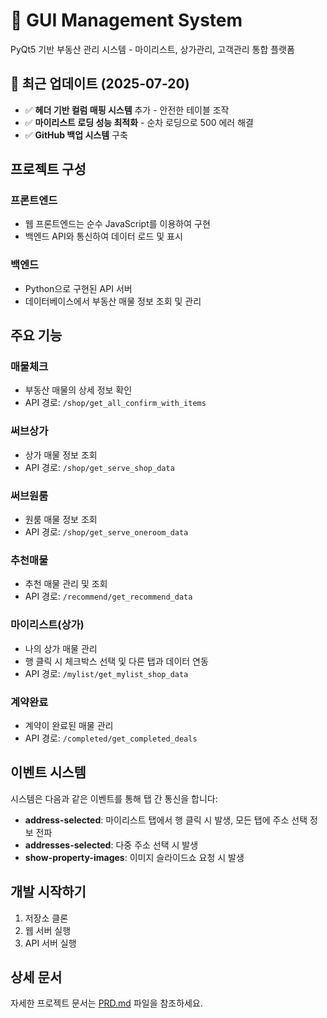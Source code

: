 # 🏢 GUI Management System

PyQt5 기반 부동산 관리 시스템 - 마이리스트, 상가관리, 고객관리 통합 플랫폼

## 🚀 최근 업데이트 (2025-07-20)
- ✅ **헤더 기반 컬럼 매핑 시스템** 추가 - 안전한 테이블 조작
- ✅ **마이리스트 로딩 성능 최적화** - 순차 로딩으로 500 에러 해결
- ✅ **GitHub 백업 시스템** 구축

## 프로젝트 구성

### 프론트엔드
- 웹 프론트엔드는 순수 JavaScript를 이용하여 구현
- 백엔드 API와 통신하여 데이터 로드 및 표시

### 백엔드
- Python으로 구현된 API 서버
- 데이터베이스에서 부동산 매물 정보 조회 및 관리

## 주요 기능

### 매물체크
- 부동산 매물의 상세 정보 확인
- API 경로: `/shop/get_all_confirm_with_items`

### 써브상가
- 상가 매물 정보 조회
- API 경로: `/shop/get_serve_shop_data`

### 써브원룸
- 원룸 매물 정보 조회
- API 경로: `/shop/get_serve_oneroom_data`

### 추천매물
- 추천 매물 관리 및 조회
- API 경로: `/recommend/get_recommend_data`

### 마이리스트(상가)
- 나의 상가 매물 관리
- 행 클릭 시 체크박스 선택 및 다른 탭과 데이터 연동
- API 경로: `/mylist/get_mylist_shop_data`

### 계약완료
- 계약이 완료된 매물 관리
- API 경로: `/completed/get_completed_deals`

## 이벤트 시스템

시스템은 다음과 같은 이벤트를 통해 탭 간 통신을 합니다:

- **address-selected**: 마이리스트 탭에서 행 클릭 시 발생, 모든 탭에 주소 선택 정보 전파
- **addresses-selected**: 다중 주소 선택 시 발생
- **show-property-images**: 이미지 슬라이드쇼 요청 시 발생

## 개발 시작하기

1. 저장소 클론
2. 웹 서버 실행
3. API 서버 실행

## 상세 문서

자세한 프로젝트 문서는 [PRD.md](./PRD.md) 파일을 참조하세요.